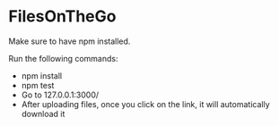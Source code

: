 # FilesOnTheGo

Make sure to have npm installed.

Run the following commands:
- npm install
- npm test
- Go to 127.0.0.1:3000/
- After uploading files, once you click on the link, it will automatically download it
